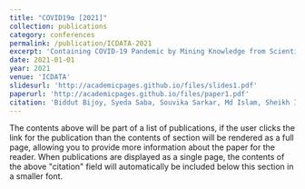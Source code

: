 ```yaml
---
title: "COVID19α [2021]"
collection: publications
category: conferences
permalink: /publication/ICDATA-2021
excerpt: 'Containing COVID-19 Pandemic by Mining Knowledge from Scientific Literature and Social Media'
date: 2021-01-01
year: 2021
venue: 'ICDATA'
slidesurl: 'http://academicpages.github.io/files/slides1.pdf'
paperurl: 'http://academicpages.github.io/files/paper1.pdf'
citation: 'Biddut Bijoy, Syeda Saba, Souvika Sarkar, Md Islam, Sheikh Islam, Md Amin.'
---
```


The contents above will be part of a list of publications, if the user clicks the link for the publication than the contents of section will be rendered as a full page, allowing you to provide more information about the paper for the reader. When publications are displayed as a single page, the contents of the above "citation" field will automatically be included below this section in a smaller font.